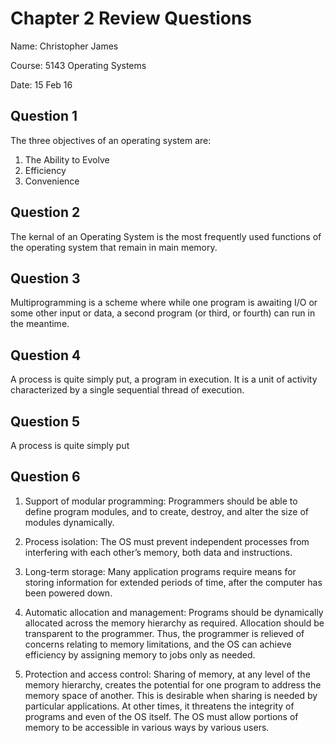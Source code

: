 # Chapter 2 Review Questions
Name: Christopher James

Course: 5143 Operating Systems

Date: 15 Feb 16

## Question 1

The three objectives of an operating system are:
1) The Ability to Evolve
2) Efficiency
3) Convenience

## Question 2

The kernal of an Operating System is the most frequently used functions of the operating system that remain in main memory.

## Question 3

Multiprogramming is a scheme where while one program is awaiting I/O or some other input or data, a second program (or third, or fourth) can run in the meantime.

## Question 4

A process is quite simply put, a program in execution. It is a unit of activity characterized by a single sequential thread of execution.

## Question 5

A process is quite simply put

## Question 6

1) Support of modular programming: Programmers should be able to define program
modules, and to create, destroy, and alter the size of modules dynamically.

2) Process isolation: The OS must prevent independent processes from interfering
with each other’s memory, both data and instructions.

3) Long-term storage: Many application programs require means for storing
information for extended periods of time, after the computer has been
powered down.

4) Automatic allocation and management: Programs should be dynamically
allocated across the memory hierarchy as required. Allocation should be
transparent to the programmer. Thus, the programmer is relieved of concerns
relating to memory limitations, and the OS can achieve efficiency by assigning
memory to jobs only as needed.

5) Protection and access control: Sharing of memory, at any level of the memory
hierarchy, creates the potential for one program to address the memory space
of another. This is desirable when sharing is needed by particular applications.
At other times, it threatens the integrity of programs and even of the OS itself.
The OS must allow portions of memory to be accessible in various ways by
various users.
